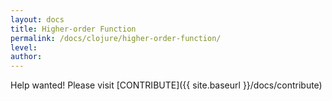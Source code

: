 ```yaml
---
layout: docs
title: Higher-order Function
permalink: /docs/clojure/higher-order-function/
level: 
author: 
---
```


Help wanted! Please visit  [CONTRIBUTE]({{ site.baseurl }}/docs/contribute)